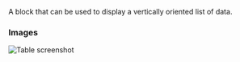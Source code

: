 A block that can be used to display a vertically oriented list of data.

### Images

![Table screenshot](https://gitlab.com/appsemble/appsemble/-/raw/0.34.22-test.1/config/assets/list.png)
